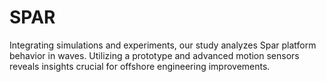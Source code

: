 # SPAR
Integrating simulations and experiments, our study analyzes Spar platform behavior in waves. Utilizing a prototype and advanced motion sensors reveals insights crucial for offshore engineering improvements.
